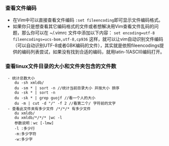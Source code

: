 ### 查看文件编码
- 在Vim中可以直接查看文件编码
`:set fileencoding`即可显示文件编码格式。
- 如果你只是想查看其它编码格式的文件或者想解决用Vim查看文件乱码的问题，那么你可以在
~/.vimrc 文件中添加以下内容：
`set encoding=utf-8 fileencodings=ucs-bom,utf-8,cp936`
这样，就可以让vim自动识别文件编码（可以自动识别UTF-8或者GBK编码的文件），其实就是依照fileencodings提供的编码列表尝试，如果没有找到合适的编码，就用latin-1(ASCII)编码打开。
### 查看linux文件目录的大小和文件夹包含的文件数
```
 - 统计总数大小
    du -sh xmldb/
    du -sm * | sort -n //统计当前目录大小 并按大小 排序
    du -sk * | sort -n
    du -sk * | grep guojf //看一个人的大小
    du -m | cut -d "/" -f 2 //看第二个/ 字符前的文字
 - 查看此文件夹有多少文件 /*/*/* 有多少文件
    du xmldb/
    du xmldb/*/*/* |wc -l
    参数说明：wc [-lmw]
    -l :多少行
    -m:多少字符
    -w:多少字
 ```

